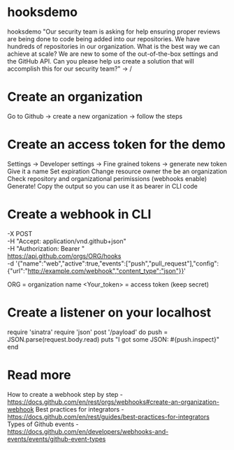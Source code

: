 # hooksdemo
hooksdemo
 "Our security team is asking for help ensuring proper reviews are being done to code being added into our repositories. We have hundreds of repositories in our organization. What is the best way we can achieve at scale? We are new to some of the out-of-the-box settings and the GitHub API. Can you please help us create a solution that will accomplish this for our security team?"
-> /



# Create an organization
Go to Github -> create a new organization -> follow the steps


# Create an access token for the demo
Settings -> Developer settings -> Fine grained tokens -> generate new token
Give it a name
Set expiration
Change resource owner the be an organization 
Check repository and organizational perimissions (webhooks enable)
Generate!
Copy the output so you can use it as bearer in CLI code


# Create a webhook in CLI
-X POST \
-H "Accept: application/vnd.github+json" \
-H "Authorization: Bearer <YOUR-TOKEN>" \
https://api.github.com/orgs/ORG/hooks \
-d '{"name":"web","active":true,"events":["push","pull_request"],"config":{"url":"http://example.com/webhook","content_type":"json"}}'
  
  
ORG = organization name
<Your_token> = access token (keep secret)


# Create a listener on your localhost
require 'sinatra'
require 'json'
post '/payload' do
  push = JSON.parse(request.body.read)
  puts "I got some JSON: #{push.inspect}"
end


 
# Read more 
  How to create a webhook step by step - https://docs.github.com/en/rest/orgs/webhooks#create-an-organization-webhook
Best practices for integrators - https://docs.github.com/en/rest/guides/best-practices-for-integrators
Types of Github events - https://docs.github.com/en/developers/webhooks-and-events/events/github-event-types
  
